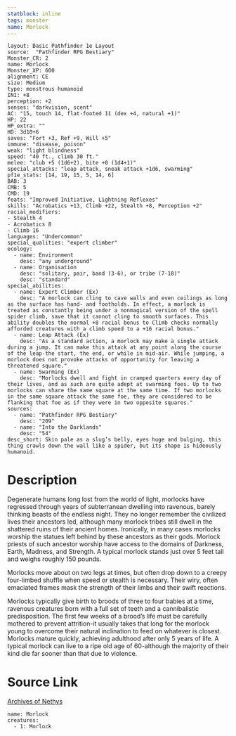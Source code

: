 ```yaml
---
statblock: inline
tags: monster
name: Morlock
---
```

```statblock
layout: Basic Pathfinder 1e Layout
source:  "Pathfinder RPG Bestiary"
Monster_CR: 2
name: Morlock
Monster_XP: 600
alignment: CE
size: Medium
type: monstrous humanoid
INI: +8
perception: +2
senses: "darkvision, scent"
AC: "15, touch 14, flat-footed 11 (dex +4, natural +1)"
HP: 22
HP_extra: ""
HD: 3d10+6
saves: "Fort +3, Ref +9, Will +5"
immune: "disease, poison"
weak: "light blindness"
speed: "40 ft., climb 30 ft."
melee: "club +5 (1d6+2), bite +0 (1d4+1)"
special_attacks: "leap attack, sneak attack +1d6, swarming"
pf1e_stats: [14, 19, 15, 5, 14, 6]
BAB: 3
CMB: 5
CMD: 19
feats: "Improved Initiative, Lightning Reflexes"
skills: "Acrobatics +13, Climb +22, Stealth +8, Perception +2"
racial_modifiers:
- Stealth 4
- Acrobatics 8
- Climb 16
languages: "Undercommon"
special_qualities: "expert climber"
ecology:
  - name: Environment
    desc: "any underground"
  - name: Organisation
    desc: "solitary, pair, band (3-6), or tribe (7-18)"
    desc: "standard"
special_abilities:
  - name: Expert Climber (Ex)
    desc: "A morlock can cling to cave walls and even ceilings as long as the surface has hand- and footholds. In effect, a morlock is treated as constantly being under a nonmagical version of the spell spider climb, save that it cannot cling to smooth surfaces. This ability doubles the normal +8 racial bonus to Climb checks normally afforded creatures with a climb speed to a +16 racial bonus."
  - name: Leap Attack (Ex)
    desc: "As a standard action, a morlock may make a single attack during a jump. It can make this attack at any point along the course of the leap-the start, the end, or while in mid-air. While jumping, a morlock does not provoke attacks of opportunity for leaving a threatened square."
  - name: Swarming (Ex)
    desc: "Morlocks dwell and fight in cramped quarters every day of their lives, and as such are quite adept at swarming foes. Up to two morlocks can share the same square at the same time. If two morlocks in the same square attack the same foe, they are considered to be flanking that foe as if they were in two opposite squares."
sources:
  - name: "Pathfinder RPG Bestiary"
    desc: "209"
  - name: "Into the Darklands"
    desc: "54"
desc_short: Skin pale as a slug’s belly, eyes huge and bulging, this thing crawls down the wall like a spider, but its shape is hideously humanoid.
```
# Description
Degenerate humans long lost from the world of light, morlocks have regressed through years of subterranean dwelling into ravenous, barely thinking beasts of the endless night. They no longer remember the civilized lives their ancestors led, although many morlock tribes still dwell in the shattered ruins of their ancient homes. Ironically, in many cases morlocks worship the statues left behind by these ancestors as their gods. Morlock priests of such ancestor worship have access to the domains of Darkness, Earth, Madness, and Strength. A typical morlock stands just over 5 feet tall and weighs roughly 150 pounds.

Morlocks move about on two legs at times, but often drop down to a creepy four-limbed shuffle when speed or stealth is necessary. Their wiry, often emaciated frames mask the strength of their limbs and their swift reactions.

Morlocks typically give birth to broods of three to four babies at a time, ravenous creatures born with a full set of teeth and a cannibalistic predisposition. The first few weeks of a brood’s life must be carefully mothered to prevent attrition-it usually takes that long for the morlock young to overcome their natural inclination to feed on whatever is closest. Morlocks mature quickly, achieving adulthood after only 5 years of life. A typical morlock can live to a ripe old age of 60-although the majority of their kind die far sooner than that due to violence.
# Source Link
[Archives of Nethys](https://aonprd.com/MonsterDisplay.aspx?ItemName=Morlock)
```encounter-table
name: Morlock
creatures:
  - 1: Morlock
```
